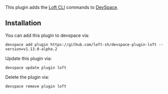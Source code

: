 This plugin adds the [Loft CLI](https://github.com/loft-sh/loft) commands to [DevSpace](https://devspace.sh/). 

## Installation

You can add this plugin to devspace via:
```
devspace add plugin https://github.com/loft-sh/devspace-plugin-loft --version=v1.13.0-alpha.2
```

Update this plugin via:
```
devspace update plugin loft
```

Delete the plugin via:
```
devspace remove plugin loft
```

